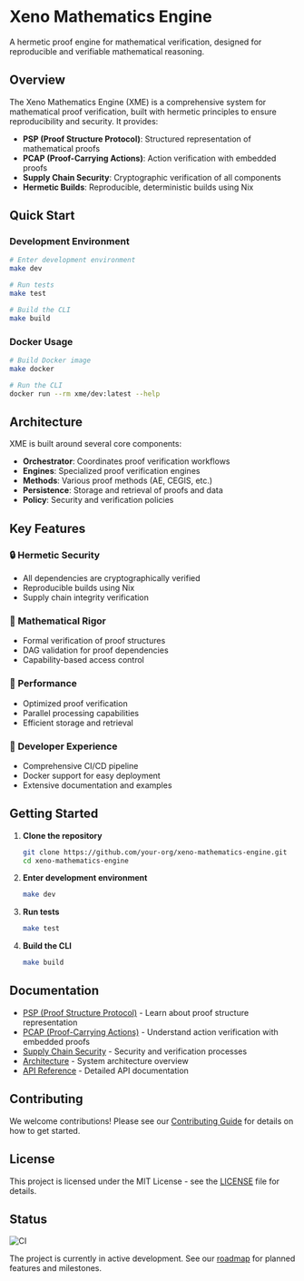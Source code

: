 # Xeno Mathematics Engine

A hermetic proof engine for mathematical verification, designed for reproducible and verifiable mathematical reasoning.

## Overview

The Xeno Mathematics Engine (XME) is a comprehensive system for mathematical proof verification, built with hermetic principles to ensure reproducibility and security. It provides:

- **PSP (Proof Structure Protocol)**: Structured representation of mathematical proofs
- **PCAP (Proof-Carrying Actions)**: Action verification with embedded proofs
- **Supply Chain Security**: Cryptographic verification of all components
- **Hermetic Builds**: Reproducible, deterministic builds using Nix

## Quick Start

### Development Environment

```bash
# Enter development environment
make dev

# Run tests
make test

# Build the CLI
make build
```

### Docker Usage

```bash
# Build Docker image
make docker

# Run the CLI
docker run --rm xme/dev:latest --help
```

## Architecture

XME is built around several core components:

- **Orchestrator**: Coordinates proof verification workflows
- **Engines**: Specialized proof verification engines
- **Methods**: Various proof methods (AE, CEGIS, etc.)
- **Persistence**: Storage and retrieval of proofs and data
- **Policy**: Security and verification policies

## Key Features

### 🔒 Hermetic Security
- All dependencies are cryptographically verified
- Reproducible builds using Nix
- Supply chain integrity verification

### 🧮 Mathematical Rigor
- Formal verification of proof structures
- DAG validation for proof dependencies
- Capability-based access control

### 🚀 Performance
- Optimized proof verification
- Parallel processing capabilities
- Efficient storage and retrieval

### 🔧 Developer Experience
- Comprehensive CI/CD pipeline
- Docker support for easy deployment
- Extensive documentation and examples

## Getting Started

1. **Clone the repository**
   ```bash
   git clone https://github.com/your-org/xeno-mathematics-engine.git
   cd xeno-mathematics-engine
   ```

2. **Enter development environment**
   ```bash
   make dev
   ```

3. **Run tests**
   ```bash
   make test
   ```

4. **Build the CLI**
   ```bash
   make build
   ```

## Documentation

- [PSP (Proof Structure Protocol)](psp.md) - Learn about proof structure representation
- [PCAP (Proof-Carrying Actions)](pcap.md) - Understand action verification with embedded proofs
- [Supply Chain Security](supply-chain.md) - Security and verification processes
- [Architecture](architecture.md) - System architecture overview
- [API Reference](api/) - Detailed API documentation

## Contributing

We welcome contributions! Please see our [Contributing Guide](contributing.md) for details on how to get started.

## License

This project is licensed under the MIT License - see the [LICENSE](license.md) file for details.

## Status

![CI](https://github.com/your-org/xeno-mathematics-engine/workflows/CI/badge.svg)

The project is currently in active development. See our [roadmap](roadmap.md) for planned features and milestones.
